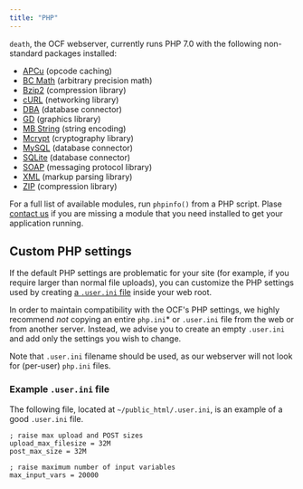 ```yaml
---
title: "PHP"
---
```


`death`, the OCF webserver, currently runs PHP 7.0 with the following
non-standard packages installed:

- [APCu](https://www.php.net/manual/en/book.apcu.php) (opcode caching)
- [BC Math](https://www.php.net/manual/en/book.bc.php) (arbitrary precision math)
- [Bzip2](https://www.php.net/manual/en/book.bzip2.php) (compression library)
- [cURL](https://www.php.net/manual/en/book.curl.php) (networking library)
- [DBA](https://www.php.net/manual/en/book.dba.php) (database connector)
- [GD](https://www.php.net/manual/en/book.image.php) (graphics library)
- [MB String](https://www.php.net/manual/en/book.mbstring.php) (string encoding)
- [Mcrypt](https://www.php.net/manual/en/book.mcrypt.php) (cryptography library)
- [MySQL](https://www.php.net/manual/en/book.mysqli.php) (database connector)
- [SQLite](https://www.php.net/manual/en/book.sqlite.php) (database connector)
- [SOAP](https://www.php.net/manual/en/book.soap.php) (messaging protocol library)
- [XML](https://www.php.net/manual/en/book.xml.php) (markup parsing library)
- [ZIP](https://www.php.net/manual/en/book.zip.php) (compression library)

For a full list of available modules, run `phpinfo()` from a PHP script.
Plase [contact us](/docs/contact) if you are missing a module that you need
installed to get your application running.

## Custom PHP settings

If the default PHP settings are problematic for your site (for example, if you
require larger than normal file uploads), you can customize the PHP settings
used by creating [a `.user.ini` file][.user.ini] inside your web root.

In order to maintain compatibility with the OCF's PHP settings, we highly
recommend _not_ copying an entire `php.ini`\* or `.user.ini` file from the web
or from another server. Instead, we advise you to create an empty `.user.ini`
and add only the settings you wish to change.

Note that `.user.ini` filename should be used, as our webserver will not look
for (per-user) `php.ini` files.

### Example `.user.ini` file

The following file, located at `~/public_html/.user.ini`, is an example of a
good `.user.ini` file.

    ; raise max upload and POST sizes
    upload_max_filesize = 32M
    post_max_size = 32M

    ; raise maximum number of input variables
    max_input_vars = 20000

[.user.ini]: https://secure.php.net/manual/en/configuration.file.per-user.php

